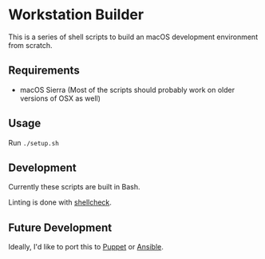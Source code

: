 # Workstation Builder

This is a series of shell scripts to build an macOS development environment from scratch.

## Requirements

* macOS Sierra (Most of the scripts should probably work on older versions of OSX as well)

## Usage

Run `./setup.sh`

## Development

Currently these scripts are built in Bash.

Linting is done with [shellcheck](https://github.com/koalaman/shellcheck).

## Future Development

Ideally, I'd like to port this to [Puppet](http://puppetlabs.com/) or
[Ansible](http://www.ansible.com).